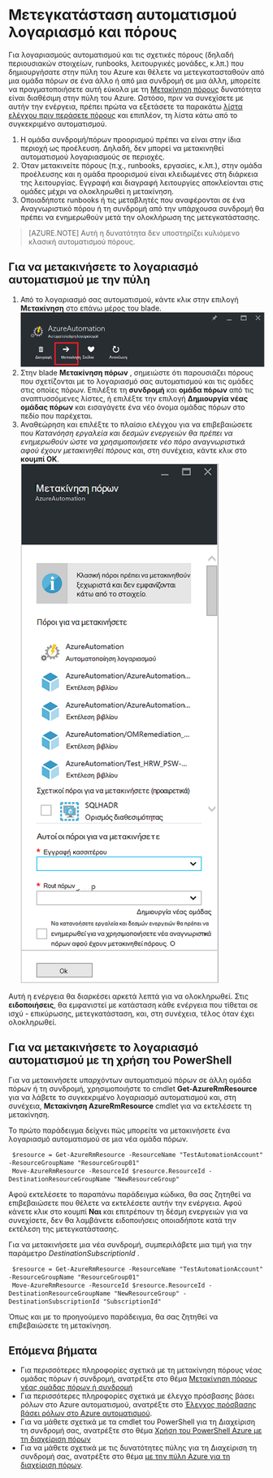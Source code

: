 <properties
   pageTitle="Μετεγκατάσταση αυτοματισμού λογαριασμού και πόροι | Microsoft Azure"
   description="Σε αυτό το άρθρο περιγράφει τον τρόπο μετακίνησης λογαριασμού αυτοματισμού στο αυτοματισμού Azure και τους συναφείς πόρους από μια συνδρομή σε μια άλλη."
   services="automation"
   documentationCenter=""
   authors="MGoedtel"
   manager="jwhit"
   editor="tysonn" />
<tags
   ms.service="automation"
   ms.devlang="na"
   ms.topic="article"
   ms.tgt_pltfrm="na"
   ms.workload="infrastructure-services"
   ms.date="07/07/2016"
   ms.author="magoedte" />

# <a name="migrate-automation-account-and-resources"></a>Μετεγκατάσταση αυτοματισμού λογαριασμό και πόρους

Για λογαριασμούς αυτοματισμού και τις σχετικές πόρους (δηλαδή περιουσιακών στοιχείων, runbooks, λειτουργικές μονάδες, κ.λπ.) που δημιουργήσατε στην πύλη του Azure και θέλετε να μετεγκατασταθούν από μια ομάδα πόρων σε ένα άλλο ή από μια συνδρομή σε μια άλλη, μπορείτε να πραγματοποιήσετε αυτή εύκολα με τη [Μετακίνηση πόρους](../resource-group-move-resources.md) δυνατότητα είναι διαθέσιμη στην πύλη του Azure. Ωστόσο, πριν να συνεχίσετε με αυτήν την ενέργεια, πρέπει πρώτα να εξετάσετε τα παρακάτω [λίστα ελέγχου πριν περάσετε πόρους](../resource-group-move-resources.md#Checklist-before-moving-resources) και επιπλέον, τη λίστα κάτω από το συγκεκριμένο αυτοματισμού.   

1.  Η ομάδα συνδρομή/πόρων προορισμού πρέπει να είναι στην ίδια περιοχή ως προέλευση.  Δηλαδή, δεν μπορεί να μετακινηθεί αυτοματισμού λογαριασμούς σε περιοχές.
2.  Όταν μετακινείτε πόρους (π.χ., runbooks, εργασίες, κ.λπ.), στην ομάδα προέλευσης και η ομάδα προορισμού είναι κλειδωμένες στη διάρκεια της λειτουργίας. Εγγραφή και διαγραφή λειτουργίες αποκλείονται στις ομάδες μέχρι να ολοκληρωθεί η μετακίνηση.  
3.  Οποιαδήποτε runbooks ή τις μεταβλητές που αναφέρονται σε ένα Αναγνωριστικό πόρου ή τη συνδρομή από την υπάρχουσα συνδρομή θα πρέπει να ενημερωθούν μετά την ολοκλήρωση της μετεγκατάστασης.   


>[AZURE.NOTE] Αυτή η δυνατότητα δεν υποστηρίζει κυλιόμενο κλασική αυτοματισμού πόρους.

## <a name="to-move-the-automation-account-using-the-portal"></a>Για να μετακινήσετε το λογαριασμό αυτοματισμού με την πύλη

1. Από το λογαριασμό σας αυτοματισμού, κάντε κλικ στην επιλογή **Μετακίνηση** στο επάνω μέρος του blade.<br> ![Μετακίνηση επιλογής](media/automation-migrate-account-subscription/automation-menu-move.png)<br> 
2. Στην blade **Μετακίνηση πόρων** , σημειώστε ότι παρουσιάζει πόρους που σχετίζονται με το λογαριασμό σας αυτοματισμού και τις ομάδες στις οποίες πόρων.  Επιλέξτε τη **συνδρομή** και **ομάδα πόρων** από τις αναπτυσσόμενες λίστες, ή επιλέξτε την επιλογή **Δημιουργία νέας ομάδας πόρων** και εισαγάγετε ένα νέο όνομα ομάδας πόρων στο πεδίο που παρέχεται.  
3. Αναθεώρηση και επιλέξτε το πλαίσιο ελέγχου για να επιβεβαιώσετε που *Κατανόηση εργαλεία και δεσμών ενεργειών θα πρέπει να ενημερωθούν ώστε να χρησιμοποιήσετε νέο πόρο αναγνωριστικά αφού έχουν μετακινηθεί πόρους* και, στη συνέχεια, κάντε κλικ στο **κουμπί OK**.<br> ![Μετακίνηση Blade πόροι](media/automation-migrate-account-subscription/automation-move-resources-blade.png)<br>   

Αυτή η ενέργεια θα διαρκέσει αρκετά λεπτά για να ολοκληρωθεί.  Στις **ειδοποιήσεις**, θα εμφανιστεί με κατάσταση κάθε ενέργεια που τίθεται σε ισχύ - επικύρωσης, μετεγκατάσταση, και, στη συνέχεια, τέλος όταν έχει ολοκληρωθεί.     

## <a name="to-move-the-automation-account-using-powershell"></a>Για να μετακινήσετε το λογαριασμό αυτοματισμού με τη χρήση του PowerShell

Για να μετακινήσετε υπαρχόντων αυτοματισμού πόρων σε άλλη ομάδα πόρων ή τη συνδρομή, χρησιμοποιήστε το cmdlet **Get-AzureRmResource** για να λάβετε το συγκεκριμένο λογαριασμό αυτοματισμού και, στη συνέχεια, **Μετακίνηση AzureRmResource** cmdlet για να εκτελέσετε τη μετακίνηση.

Το πρώτο παράδειγμα δείχνει πώς μπορείτε να μετακινήσετε ένα λογαριασμό αυτοματισμού σε μια νέα ομάδα πόρων.

   ```
    $resource = Get-AzureRmResource -ResourceName "TestAutomationAccount" -ResourceGroupName "ResourceGroup01"
    Move-AzureRmResource -ResourceId $resource.ResourceId -DestinationResourceGroupName "NewResourceGroup"
   ``` 

Αφού εκτελέσετε το παραπάνω παράδειγμα κώδικα, θα σας ζητηθεί να επιβεβαιώσετε που θέλετε να εκτελέσετε αυτήν την ενέργεια.  Αφού κάνετε κλικ στο κουμπί **Ναι** και επιτρέπουν τη δέσμη ενεργειών για να συνεχίσετε, δεν θα λαμβάνετε ειδοποιήσεις οποιαδήποτε κατά την εκτέλεση της μετεγκατάστασης.  

Για να μετακινήσετε μια νέα συνδρομή, συμπεριλάβετε μια τιμή για την παράμετρο *DestinationSubscriptionId* .

   ```
    $resource = Get-AzureRmResource -ResourceName "TestAutomationAccount" -ResourceGroupName "ResourceGroup01"
    Move-AzureRmResource -ResourceId $resource.ResourceId -DestinationResourceGroupName "NewResourceGroup" -DestinationSubscriptionId "SubscriptionId"
   ``` 

Όπως και με το προηγούμενο παράδειγμα, θα σας ζητηθεί να επιβεβαιώσετε τη μετακίνηση.  

## <a name="next-steps"></a>Επόμενα βήματα

- Για περισσότερες πληροφορίες σχετικά με τη μετακίνηση πόρους νέας ομάδας πόρων ή συνδρομή, ανατρέξτε στο θέμα [Μετακίνηση πόρους νέας ομάδας πόρων ή συνδρομή](../resource-group-move-resources.md)
- Για περισσότερες πληροφορίες σχετικά με έλεγχο πρόσβασης βάσει ρόλων στο Azure αυτοματισμού, ανατρέξτε στο [Έλεγχος πρόσβασης βάσει ρόλων στο Azure αυτοματισμού](../automation/automation-role-based-access-control.md).
- Για να μάθετε σχετικά με τα cmdlet του PowerShell για τη Διαχείριση τη συνδρομή σας, ανατρέξτε στο θέμα [Χρήση του PowerShell Azure με τη διαχείριση πόρων](../powershell-azure-resource-manager.md)
- Για να μάθετε σχετικά με τις δυνατότητες πύλης για τη Διαχείριση τη συνδρομή σας, ανατρέξτε στο θέμα [με την πύλη Azure για τη διαχείριση πόρων](../azure-portal/resource-group-portal.md). 
